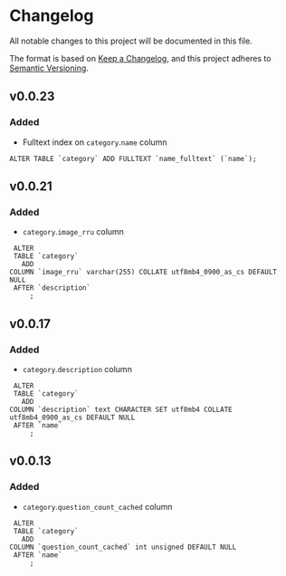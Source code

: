 # Changelog

All notable changes to this project will be documented in this file.

The format is based on [Keep a Changelog](https://keepachangelog.com/en/1.0.0/),
and this project adheres to [Semantic Versioning](https://semver.org/spec/v2.0.0.html).

## v0.0.23

### Added

- Fulltext index on `category`.`name` column
```
ALTER TABLE `category` ADD FULLTEXT `name_fulltext` (`name`);
```

## v0.0.21

### Added

- `category`.`image_rru` column
```
 ALTER
 TABLE `category`
   ADD
COLUMN `image_rru` varchar(255) COLLATE utf8mb4_0900_as_cs DEFAULT NULL
 AFTER `description`
     ;
```

## v0.0.17

### Added

- `category`.`description` column
```
 ALTER
 TABLE `category`
   ADD
COLUMN `description` text CHARACTER SET utf8mb4 COLLATE utf8mb4_0900_as_cs DEFAULT NULL
 AFTER `name`
     ;
```

## v0.0.13

### Added

- `category`.`question_count_cached` column
```
 ALTER
 TABLE `category`
   ADD
COLUMN `question_count_cached` int unsigned DEFAULT NULL
 AFTER `name`
     ;
```
